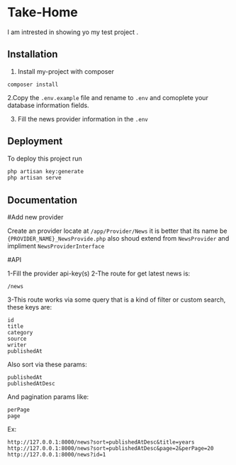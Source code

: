 
# Take-Home

I am intrested in showing yo my test project .


## Installation

1. Install my-project with composer

```
composer install
```

2.Copy the ```.env.example``` file and rename to ```.env``` and comoplete your database information fields.



3. Fill the news provider information in the ```.env```



## Deployment

To deploy this project run

```bash
php artisan key:generate
php artisan serve
```


## Documentation

#Add new provider

Create an provider locate at  ```/app/Provider/News``` it is better that its name be ```{PROVIDER_NAME}_NewsProvide.php``` also shoud extend from ```NewsProvider``` and impliment ```NewsProviderInterface```


#API


1-Fill the provider api-key(s)
2-The route for get latest news is:
```
/news
```

3-This route works via some query that is a kind of filter or custom search, these keys are:
```
id
title
category
source
writer
publishedAt
```
Also sort via these params:
```
publishedAt
publishedAtDesc
```

And pagination params like:
```
perPage
page
```

Ex:
```
http://127.0.0.1:8000/news?sort=publishedAtDesc&title=years
http://127.0.0.1:8000/news?sort=publishedAtDesc&page=2&perPage=20
http://127.0.0.1:8000/news?id=1

```